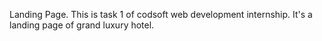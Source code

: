 Landing Page.
This is task 1 of codsoft web development internship. It's a landing page of grand luxury hotel.



